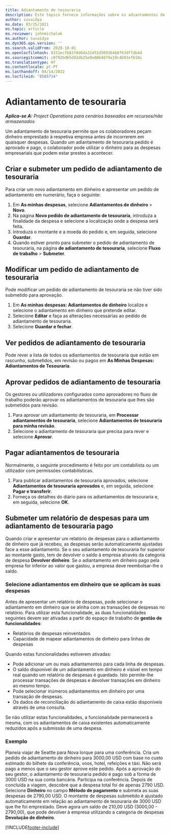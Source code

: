 ```yaml
---
title: Adiantamento de tesouraria
description: Este tópico fornece informações sobre os adiantamentos de tesouraria.
author: suvaidya
ms.date: 03/25/2021
ms.topic: article
ms.reviewer: johnmichalak
ms.author: suvaidya
ms.dyn365.ops.version: ''
ms.search.validFrom: 2020-10-01
ms.openlocfilehash: 8151ecfb83f0d6da32451d509364b8f63dffdb4d
ms.sourcegitcommit: c0792bd65d92db25e0e8864879a19c4b93efb10c
ms.translationtype: HT
ms.contentlocale: pt-PT
ms.lasthandoff: 04/14/2022
ms.locfileid: "8585714"
---
```

# <a name="cash-advance"></a>Adiantamento de tesouraria

_**Aplica-se A:** Project Operations para cenários baseados em recursos/não armazenados_

Um adiantamento de tesouraria permite que os colaboradores peçam dinheiro emprestado à respetiva empresa antes de incorrerem em quaisquer despesas. Quando um adiantamento de tesouraria pedido é aprovado e pago, o colaborador pode utilizar o dinheiro para as despesas empresariais que podem estar prestes a acontecer. 

## <a name="create-and-submit-a-cash-advance-request"></a>Criar e submeter um pedido de adiantamento de tesouraria
Para criar um novo adiantamento em dinheiro e apresentar um pedido de adiantamento em numerário, faça o seguinte: 

1. Em **As minhas despesas**, selecione **Adiantamentos de dinheiro** > **Novo**. 
2. Na página **Novo pedido de adiantamento de tesouraria**, introduza a finalidade da despesa e selecione a localização onde a despesa será feita.
3. Introduza o montante e a moeda do pedido e, em seguida, selecione **Guardar**. 
4. Quando estiver pronto para submeter o pedido de adiantamento de tesouraria, na página **de adiantamento de tesouraria**, selecione **Fluxo de trabalho** > **Submeter**.

## <a name="modify-a-cash-advance-request"></a>Modificar um pedido de adiantamento de tesouraria

Pode modificar um pedido de adiantamento de tesouraria se não tiver sido submetido para aprovação.

1. Em **As minhas despesas: Adiantamentos de dinheiro** localize e selecione o adiantamento em dinheiro que pretende editar.
2. Selecione **Editar** e faça as alterações necessárias ao pedido de adiantamento de tesouraria. 
3. Selecione **Guardar e fechar**.


## <a name="view-cash-advance-requests"></a>Ver pedidos de adiantamento de tesouraria
Pode rever a lista de todos os adiantamentos de tesouraria que estão em rascunho, submetidos, em revisão ou pagos em **As Minhas Despesas: Adiantamentos de Tesouraria**. 

## <a name="approve-cash-advance-requests"></a>Aprovar pedidos de adiantamento de tesouraria

Os gestores ou utilizadores configurados como aprovadores no fluxo de trabalho poderão aprovar os adiantamentos de tesouraria que lhes são submetidos para revisão. 

1. Para aprovar um adiantamento de tesouraria, em **Processar adiantamentos de tesouraria**, selecione **Adiantamentos de tesouraria para minha revisão**.
2. Selecione o adiantamento de tesouraria que precisa para rever e selecione **Aprovar**.  

## <a name="pay-cash-advances"></a>Pagar adiantamentos de tesouraria 
Normalmente, o seguinte procedimento é feito por um contabilista ou um utilizador com permissões contabilísticas.

1. Para publicar adiantamentos de tesouraria aprovados, selecione **Adiantamentos de tesouraria aprovados** e, em seguida, selecione **Pagar e transferir**.  
2. Forneça os detalhes do diário para os adiantamentos de tesouraria e, em seguida, selecione **OK**. 

## <a name="submit-an-expense-report-against-a-paid-cash-advance"></a>Submeter um relatório de despesas para um adiantamento de tesouraria pago 

Quando criar e apresentar um relatório de despesas para o adiantamento de dinheiro que já recebeu, as despesas serão automaticamente ajustadas face a esse adiantamento. Se o seu adiantamento de tesouraria for superior ao montante gasto, tem de devolver o saldo à empresa através da categoria de despesa **Devolver dinheiro**. Se o adiantamento em dinheiro pago pela empresa for inferior ao valor que gastou, a empresa deve reembolsar-lhe o saldo. 

### <a name="select-cash-advances-that-apply-to-your-expenses"></a>Selecione adiantamentos em dinheiro que se aplicam às suas despesas
Antes de apresentar um relatório de despesas, pode selecionar o adiantamento em dinheiro que se alinha com as transações de despesas no relatório. Para utilizar esta funcionalidade, as duas funcionalidades seguintes devem ser ativadas a partir do espaço de trabalho de **gestão de funcionalidades**:

  - Relatórios de despesas reinventados
  - Capacidade de mapear adiantamentos de dinheiro para linhas de despesas
 
 Quando estas funcionalidades estiverem ativadas:
 
  - Pode adicionar um ou mais adiantamentos para cada linha de despesas.
  - O saldo disponível de um adiantamento em dinheiro é visível em tempo real quando um relatório de despesas é guardado. Isto permite-lhe processar transações de despesas e devolver transações em dinheiro ao mesmo tempo.
  - Pode selecionar inúmeros adiantamentos em dinheiro por uma transação de despesas.
  - Os dados de reconciliação do adiantamento de caixa estão disponíveis através de uma consulta. 
 
Se não utilizar estas funcionalidades, a funcionalidade permanecerá a mesma, com os adiantamentos de caixa existentes automaticamente reduzidos após a submissão de uma despesa.

### <a name="example"></a>Exemplo 
Planeia viajar de Seattle para Nova Iorque para uma conferência. Cria um pedido de adiantamento de dinheiro para 3000,00 USD com base no custo estimado do bilhete da conferência, voos, hotel, refeições e táxi. Não será pago a menos que o seu gestor aprove este pedido. Após a aprovação do seu gestor, o adiantamento de tesouraria pedido é pago sob a forma de 3000 USD na sua conta bancária. Participa na conferência. Depois de concluída a viagem, descobre que a despesa total foi de apenas 2790 USD. Selecione **Dinheiro** no campo **Método de pagamento** e submeta as suas despesas de 2790,00 USD. O montante de despesas submetido é ajustado automaticamente em relação ao adiantamento de tesouraria de 3000 USD que lhe foi emprestado. Deve agora um saldo de 210,00 USD (3000,00 - 2790,00), que pode devolver à empresa utilizando a categoria de despesas **Devolução de dinheiro**.



[!INCLUDE[footer-include](../includes/footer-banner.md)]
